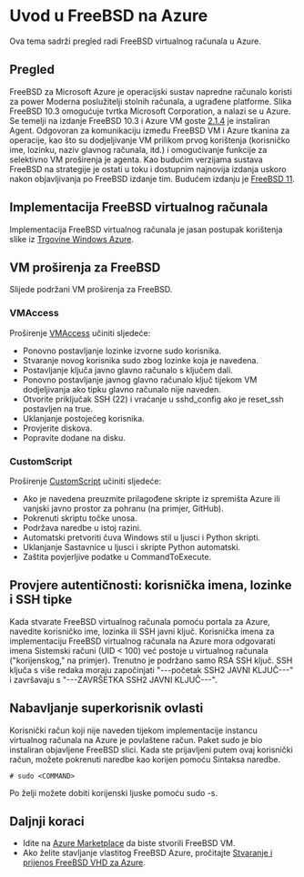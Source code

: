 <properties
   pageTitle="Uvod u FreeBSD na Azure | Microsoft Azure"
   description="Dodatne informacije o korištenju FreeBSD virtualnim strojevima na Azure"
   services="virtual-machines-linux"
   documentationCenter=""
   authors="KylieLiang"
   manager="timlt"
   editor=""
   tags="azure-service-management"/>

<tags
   ms.service="virtual-machines-linux"
   ms.devlang="na"
   ms.topic="article"
   ms.tgt_pltfrm="vm-linux"
   ms.workload="infrastructure-services"
   ms.date="08/27/2016"
   ms.author="kyliel"/>

# <a name="introduction-to-freebsd-on-azure"></a>Uvod u FreeBSD na Azure
Ova tema sadrži pregled radi FreeBSD virtualnog računala u Azure.

## <a name="overview"></a>Pregled
FreeBSD za Microsoft Azure je operacijski sustav napredne računalo koristi za power Moderna poslužitelji stolnih računala, a ugrađene platforme. Slika FreeBSD 10.3 omogućuje tvrtka Microsoft Corporation, a nalazi se u Azure. Se temelji na izdanje FreeBSD 10.3 i Azure VM goste [2.1.4](https://github.com/Azure/WALinuxAgent/releases/tag/v2.1.4) je instaliran Agent. Odgovoran za komunikaciju između FreeBSD VM i Azure tkanina za operacije, kao što su dodjeljivanje VM prilikom prvog korištenja (korisničko ime, lozinku, naziv glavnog računala, itd.) i omogućivanje funkcije za selektivno VM proširenja je agenta.
Kao budućim verzijama sustava FreeBSD na strategije je ostati u toku i dostupnim najnovija izdanja uskoro nakon objavljivanja po FreeBSD izdanje tim. Budućem izdanju je [FreeBSD 11](https://www.freebsd.org/releases/11.0R/schedule.html).

## <a name="deploying-a-freebsd-virtual-machine"></a>Implementacija FreeBSD virtualnog računala
Implementacija FreeBSD virtualnog računala je jasan postupak korištenja slike iz [Trgovine Windows Azure](https://azure.microsoft.com/marketplace/partners/microsoft/freebsd103/).

## <a name="vm-extensions-for-freebsd"></a>VM proširenja za FreeBSD
Slijede podržani VM proširenja za FreeBSD.

### <a name="vmaccess"></a>VMAccess

Proširenje [VMAccess](https://github.com/Azure/azure-linux-extensions/tree/master/VMAccess) učiniti sljedeće:

- Ponovno postavljanje lozinke izvorne sudo korisnika.
- Stvaranje novog korisnika sudo zbog lozinke koja je navedena.
- Postavljanje ključa javno glavno računalo s ključem dali.
- Ponovno postavljanje javnog glavno računalo ključ tijekom VM dodjeljivanja ako tipku glavno računalo nije naveden.
- Otvorite priključak SSH (22) i vraćanje u sshd_config ako je reset_ssh postavljen na true.
- Uklanjanje postojećeg korisnika.
- Provjerite diskova.
- Popravite dodane na disku.

### <a name="customscript"></a>CustomScript

Proširenje [CustomScript](https://github.com/Azure/azure-linux-extensions/tree/master/CustomScript) učiniti sljedeće:

- Ako je navedena preuzmite prilagođene skripte iz spremišta Azure ili vanjski javno prostor za pohranu (na primjer, GitHub).
- Pokrenuti skriptu točke unosa.
- Podržava naredbe u istoj razini.
- Automatski pretvoriti čuva Windows stil u ljusci i Python skripti.
- Uklanjanje Sastavnice u ljusci i skripte Python automatski.
- Zaštita povjerljive podatke u CommandToExecute.

## <a name="authentication-user-names-passwords-and-ssh-keys"></a>Provjere autentičnosti: korisnička imena, lozinke i SSH tipke
Kada stvarate FreeBSD virtualnog računala pomoću portala za Azure, navedite korisničko ime, lozinka ili SSH javni ključ.
Korisnička imena za implementaciju FreeBSD virtualnog računala na Azure mora odgovarati imena Sistemski računi (UID < 100) već postoje u virtualnog računala ("korijenskog," na primjer).
Trenutno je podržano samo RSA SSH ključ. SSH ključa s više redaka moraju započinjati "---početak SSH2 JAVNI KLJUČ---" i završavaju s "---ZAVRŠETKA SSH2 JAVNI KLJUČ---".

## <a name="obtaining-superuser-privileges"></a>Nabavljanje superkorisnik ovlasti
Korisnički račun koji nije naveden tijekom implementacije instancu virtualnog računala na Azure je povlaštene račun. Paket sudo je bio instaliran objavljene FreeBSD slici.
Kada ste prijavljeni putem ovaj korisnički račun, možete pokrenuti naredbe kao korijen pomoću Sintaksa naredbe.

    # sudo <COMMAND>

Po želji možete dobiti korijenski ljuske pomoću sudo -s.

## <a name="next-steps"></a>Daljnji koraci
- Idite na [Azure Marketplace](https://azure.microsoft.com/marketplace/partners/microsoft/freebsd103/) da biste stvorili FreeBSD VM.
- Ako želite stavljanje vlastitog FreeBSD Azure, pročitajte [Stvaranje i prijenos FreeBSD VHD za Azure](../virtual-machines-linux-classic-freebsd-create-upload-vhd.md).
